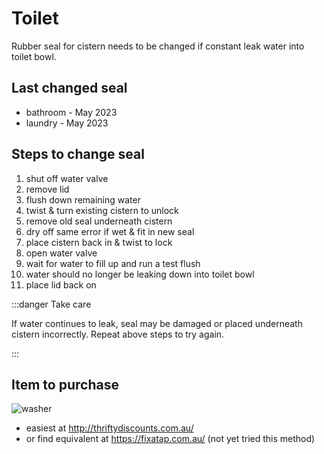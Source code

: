 # Toilet

Rubber seal for cistern needs to be changed if constant leak water into toilet bowl.

## Last changed seal 
* bathroom - May 2023
* laundry - May 2023

## Steps to change seal
1. shut off water valve
2. remove lid
3. flush down remaining water
4. twist & turn existing cistern to unlock
5. remove old seal underneath cistern
6. dry off same error if wet & fit in new seal
7. place cistern back in & twist to lock
8. open water valve
9. wait for water to fill up and run a test flush
10. water should no longer be leaking down into toilet bowl
11. place lid back on

:::danger Take care

If water continues to leak, seal may be damaged or placed underneath cistern incorrectly. Repeat above steps to try again.

:::

## Item to purchase
![washer](./washer.png)
* easiest at http://thriftydiscounts.com.au/ 
* or find equivalent at https://fixatap.com.au/ (not yet tried this method)